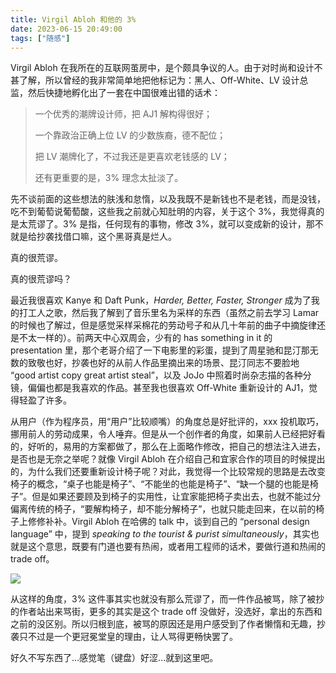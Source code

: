 ```yaml
---
title: Virgil Abloh 和他的 3%
date: 2023-06-15 20:49:00
tags: ["随感"]
---
```


Virgil Abloh 在我所在的互联网茧房中，是个颇具争议的人。由于对时尚和设计不甚了解，所以曾经的我非常简单地把他标记为：黑人、Off-White、LV 设计总监，然后快捷地孵化出了一套在中国很难出错的话术：

>  一个优秀的潮牌设计师，把 AJ1 解构得很好；
>  
>  一个靠政治正确上位 LV 的少数族裔，德不配位；
>  
>  把 LV 潮牌化了，不过我还是更喜欢老钱感的 LV；
> 
>  还有更重要的是，3% 理念太扯淡了。

先不谈前面的这些想法的肤浅和怠惰，以及我既不是新钱也不是老钱，而是没钱，吃不到葡萄说葡萄酸，这些我之前就心知肚明的内容，关于这个 3%，我觉得真的是太荒谬了。3% 是指，任何现有的事物，修改 3%，就可以变成新的设计，那不就是给抄袭找借口嘛，这个黑哥真是烂人。

真的很荒谬。

真的很荒谬吗？

最近我很喜欢 Kanye 和 Daft Punk，*Harder, Better, Faster, Stronger* 成为了我的打工人之歌，然后我了解到了音乐里名为采样的东西（虽然之前去学习 Lamar 的时候也了解过，但是感觉采样采棉花的劳动号子和从几十年前的曲子中摘旋律还是不太一样的）。前两天中心双周会，少有的 has something in it 的 presentation 里，那个老哥介绍了一下电影里的彩蛋，提到了周星驰和昆汀那无数的致敬也好，抄袭也好的从前人作品里摘出来的场景、昆汀同志不要脸地 “good artist copy great artist steal”，以及 JoJo 中照着时尚杂志描的各种分镜，偏偏也都是我喜欢的作品。甚至我也很喜欢 Off-White 重新设计的 AJ1，觉得轻盈了许多。

从用户（作为程序员，用“用户”比较顺嘴）的角度总是好批评的，xxx 投机取巧，挪用前人的劳动成果，令人唾弃。但是从一个创作者的角度，如果前人已经把好看的，好听的，易用的方案都做了，那么在上面略作修改，把自己的想法注入进去，是否也是无奈之举呢？就像 Virgil Abloh 在介绍自己和宜家合作的项目的时候提出的，为什么我们还要重新设计椅子呢？对此，我觉得一个比较常规的思路是去改变椅子的概念，“桌子也能是椅子”、“不能坐的也能是椅子”、“缺一个腿的也能是椅子”。但是如果还要顾及到椅子的实用性，让宜家能把椅子卖出去，也就不能过分偏离传统的椅子，“要解构椅子，却不能分解椅子”，也就只能走回来，在以前的椅子上修修补补。Virgil Abloh 在哈佛的 talk 中，谈到自己的 “personal design language” 中，提到 *speaking to the tourist & purist simultaneously*，其实也就是这个意思，既要有门道也要有热闹，或者用工程师的话术，要做行道和热闹的 trade off。

<img style="max-width:500px;" src="/blog/img/virgil-abloh.png"/>

从这样的角度，3% 这件事其实也就没有那么荒谬了，而一件作品被骂，除了被抄的作者站出来骂街，更多的其实是这个 trade off 没做好，没选好，拿出的东西和之前的没区别。所以归根到底，被骂的原因还是用户感受到了作者懒惰和无趣，抄袭只不过是一个更冠冕堂皇的理由，让人骂得更畅快罢了。

好久不写东西了...感觉笔（键盘）好涩...就到这里吧。
